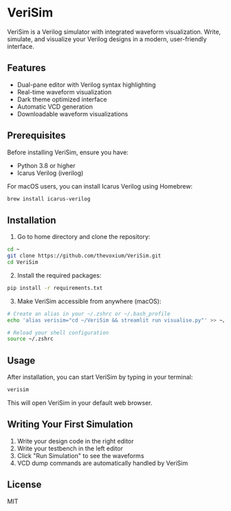 # VeriSim

VeriSim is a Verilog simulator with integrated waveform visualization. Write, simulate, and visualize your Verilog designs in a modern, user-friendly interface.

## Features
- Dual-pane editor with Verilog syntax highlighting
- Real-time waveform visualization
- Dark theme optimized interface
- Automatic VCD generation
- Downloadable waveform visualizations

## Prerequisites

Before installing VeriSim, ensure you have:
- Python 3.8 or higher
- Icarus Verilog (iverilog)

For macOS users, you can install Icarus Verilog using Homebrew:
```bash
brew install icarus-verilog
```

## Installation

1. Go to home directory and clone the repository:
```bash
cd ~
git clone https://github.com/thevoxium/VeriSim.git
cd VeriSim
```

2. Install the required packages:
```bash
pip install -r requirements.txt
```

3. Make VeriSim accessible from anywhere (macOS):
```bash
# Create an alias in your ~/.zshrc or ~/.bash_profile
echo 'alias verisim="cd ~/VeriSim && streamlit run visualise.py"' >> ~/.zshrc

# Reload your shell configuration
source ~/.zshrc
```

## Usage

After installation, you can start VeriSim by typing in your terminal:
```bash
verisim
```

This will open VeriSim in your default web browser.

## Writing Your First Simulation

1. Write your design code in the right editor
2. Write your testbench in the left editor
3. Click "Run Simulation" to see the waveforms
4. VCD dump commands are automatically handled by VeriSim

## License

MIT

